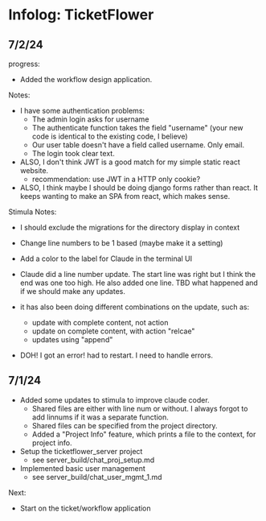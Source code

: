 # Infolog: TicketFlower

## 7/2/24

progress:

- Added the workflow design application.


Notes:

- I have some authentication problems:
    - The admin login asks for username
    - The authenticate function takes the field "username" (your new code is identical to the existing code, I believe)
    - Our user table doesn't have a field called username. Only email.
    - The login took clear text.
- ALSO, I don't think JWT is a good match for my simple static react website.
    - recommendation: use JWT in a HTTP only cookie?
- ALSO, I think maybe I should be doing django forms rather than react. It keeps wanting to make an SPA from react, which makes sense.



Stimula Notes:

- I should exclude the migrations for the directory display in context
- Change line numbers to be 1 based (maybe make it a setting)
- Add a color to the label for Claude in the terminal UI

- Claude did a line number update. The start line was right but I think the end was one too high. He also added one line. TBD what happened and if we should make any updates.
- it has also been doing different combinations on the update, such as:
    - update with complete content, not action
    - update on complete content, with action "relcae"
    - updates using "append"
- DOH! I got an error! had to restart. I need to handle errors.


## 7/1/24

- Added some updates to stimula to improve claude coder.
    - Shared files are either with line num or without. I always forgot to add linnums if it was a separate function.
    - Shared files can be specified from the project directory.
    - Added a "Project Info" feature, which prints a file to the context, for project info.
- Setup the ticketflower_server project
    - see server_build/chat_proj_setup.md
- Implemented basic user management
    - see server_build/chat_user_mgmt_1.md


Next:

- Start on the ticket/workflow application
